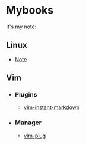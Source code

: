 # Mybooks

It's my note:

## Linux

-  [Note](https://github.com/Poloxin/Mybooks/blob/main/linux.md)

## Vim

- ### Plugins

	- [vim-instant-markdown](https://github.com/Poloxin/Mybooks/blob/main/p_vim-instant-markdown.md)

- ### Manager

	- [vim-plug](https://github.com/Poloxin/Mybooks/blob/main/manager_vim-instant-markdown.md)
